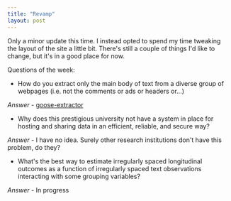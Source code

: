 ```yaml
---
title: "Revamp"
layout: post
---
```


Only a minor update this time. I instead opted to spend my time tweaking the layout of the site a little bit. There's still a couple of things I'd like to change, but it's in a good place for now.

Questions of the week:

- How do you extract only the main body of text from a diverse group of webpages (i.e. not the comments or ads or headers or...)

*Answer* - [goose-extractor](https://github.com/grangier/python-goose)

- Why does this prestigious university not have a system in place for hosting and sharing data in an efficient, reliable, and secure way?

*Answer* - I have no idea. Surely other research institutions don't have this problem, do they?

-  What's the best way to estimate irregularly spaced longitudinal outcomes as a function of irregularly spaced text observations interacting with some grouping variables?

*Answer* - In progress